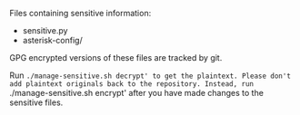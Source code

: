 Files containing sensitive information:
  - sensitive.py
  - asterisk-config/

GPG encrypted versions of these files are tracked by git.

Run `./manage-sensitive.sh decrypt' to get the plaintext. Please don't add
plaintext originals back to the repository. Instead, run
`./manage-sensitive.sh encrypt' after you have made changes to the
sensitive files.
